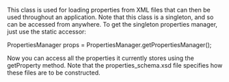 This class is used for loading properties from XML files that can
 then be used throughout an application. Note that this class is
 a singleton, and so can be accessed from anywhere. To get the
 singleton properties manager, just use the static accessor:
 
 PropertiesManager props = PropertiesManager.getPropertiesManager();
 
 Now you can access all the properties it currently stores using
 the getProperty method. Note that the properties_schema.xsd file
 specifies how these files are to be constructed.
